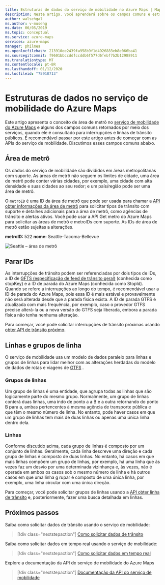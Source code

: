 ```yaml
---
title: Estruturas de dados do serviço de mobilidade no Azure Maps | Mapas do Microsoft Azure
description: Neste artigo, você aprenderá sobre os campos comuns e estruturas de dados retornados por meio dos serviços de mobilidade de mapas de Microsoft Azure.
author: walsehgal
ms.author: v-musehg
ms.date: 06/05/2019
ms.topic: conceptual
ms.service: azure-maps
services: azure-maps
manager: philmea
ms.openlocfilehash: 213910ee2439fa958b9f1d4926883eb8e066ba41
ms.sourcegitcommit: f9601bbccddfccddb6f577d6febf7b2b12988911
ms.translationtype: MT
ms.contentlocale: pt-BR
ms.lasthandoff: 01/12/2020
ms.locfileid: "75910713"
---
```

# <a name="data-structures-in-azure-maps-mobility-service"></a>Estruturas de dados no serviço de mobilidade do Azure Maps

Este artigo apresenta o conceito de área de metrô no [serviço de mobilidade do Azure Maps](https://aka.ms/AzureMapsMobilityService) e alguns dos campos comuns retornados por meio dos serviços, quando ele é consultado para interrupções e linhas de trânsito públicos. É recomendável passar por este artigo antes de começar com as APIs do serviço de mobilidade. Discutimos esses campos comuns abaixo.

## <a name="metro-area"></a>Área de metrô

Os dados do serviço de mobilidade são divididos em áreas metropolitanas com suporte. As áreas de metrô não seguem os limites de cidade, uma área de metrô pode conter várias cidades, por exemplo, uma cidade com alta densidade e suas cidades ao seu redor; e um país/região pode ser uma área de metrô. 

O `metroID` é uma ID da área de metrô que pode ser usada para chamar a [API obter informações da área de metrô](https://aka.ms/AzureMapsMobilityMetroAreaInfo) para solicitar tipos de trânsito com suporte e detalhes adicionais para a área de metrô, como agências de trânsito e alertas ativos. Você pode usar a API Get metro do Azure Maps para solicitar as áreas de metrô e metroIDs com suporte. As IDs de área de metrô estão sujeitas a alterações.

**metroID:** 522 **nome:** Seattle-Tacoma-Bellevue

![Seattle – área de metrô](./media/mobility-service-data-structure/seattle-metro.png)

## <a name="stop-ids"></a>Parar IDs

As interrupções de trânsito podem ser referenciadas por dois tipos de IDs, a ID de [GFTS (especificação de feed de trânsito geral)](https://gtfs.org/) (conhecida como stopKey) e a ID de parada do Azure Maps (conhecida como StopId). Quando se refere a interrupções ao longo do tempo, é recomendável usar a ID de parada do Azure Maps, pois essa ID é mais estável e provavelmente não será alterada desde que a parada física exista. A ID de parada GTFS é atualizada com mais frequência, por exemplo, caso o provedor GTFS precise alterá-la ou a nova versão do GTFS seja liberada, embora a parada física não tenha nenhuma alteração.

Para começar, você pode solicitar interrupções de trânsito próximas usando [obter API de trânsito próximo](https://aka.ms/AzureMapsMobilityNearbyTransit).

## <a name="line-groups-and-lines"></a>Linhas e grupos de linha

O serviço de mobilidade usa um modelo de dados paralelo para linhas e grupos de linhas para lidar melhor com as alterações herdadas do modelo de dados de rotas e viagens de [GTFS](https://gtfs.org/) .


### <a name="line-groups"></a>Grupos de linhas

Um grupo de linhas é uma entidade, que agrupa todas as linhas que são logicamente parte do mesmo grupo. Normalmente, um grupo de linhas conterá duas linhas, uma indo de ponto a a B e a outra retornando do ponto B para a, ambas pertencentes à mesma agência de transporte pública e que têm o mesmo número de linha. No entanto, pode haver casos em que um grupo de linhas tem mais de duas linhas ou apenas uma única linha dentro dela.


### <a name="lines"></a>Linhas

Conforme discutido acima, cada grupo de linhas é composto por um conjunto de linhas. Geralmente, cada linha descreve uma direção e cada grupo de linhas é composto de duas linhas. No entanto, há casos em que mais linhas compõem um grupo de linhas, por exemplo, há uma linha que às vezes faz um desvio por uma determinada vizinhança e, às vezes, não é operada em ambos os casos sob o mesmo número de linha e há outros casos em que uma linha g rupar é composto de uma única linha, por exemplo, uma linha circular com uma única direção.

Para começar, você pode solicitar grupos de linhas usando a [API obter linha de trânsito](https://aka.ms/AzureMapsMobilityTransitLine) e, posteriormente, fazer uma busca detalhada em linhas.


## <a name="next-steps"></a>Próximos passos

Saiba como solicitar dados de trânsito usando o serviço de mobilidade:

> [!div class="nextstepaction"]
> [Como solicitar dados de trânsito](how-to-request-transit-data.md)

Saiba como solicitar dados em tempo real usando o serviço de mobilidade:

> [!div class="nextstepaction"]
> [Como solicitar dados em tempo real](how-to-request-real-time-data.md)

Explore a documentação da API do serviço de mobilidade do Azure Maps

> [!div class="nextstepaction"]
> [Documentação da API do serviço de mobilidade](https://aka.ms/AzureMapsMobilityService)
